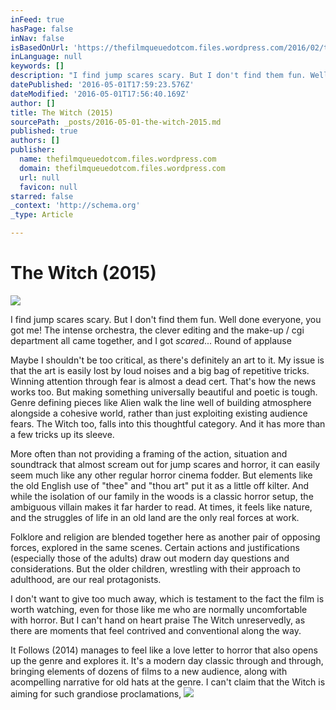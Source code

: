 ```yaml
---
inFeed: true
hasPage: false
inNav: false
isBasedOnUrl: 'https://thefilmqueuedotcom.files.wordpress.com/2016/02/the-witch-movie-2016-film-wallpaper-hd-exclusive-goat.jpg'
inLanguage: null
keywords: []
description: "I find jump scares scary. But I don't find them fun. Well done everyone, you got me! The intense orchestra, the clever editing and the make-up / cgi department all came together, and I got scared... Round of applause"
datePublished: '2016-05-01T17:59:23.576Z'
dateModified: '2016-05-01T17:56:40.169Z'
author: []
title: The Witch (2015)
sourcePath: _posts/2016-05-01-the-witch-2015.md
published: true
authors: []
publisher:
  name: thefilmqueuedotcom.files.wordpress.com
  domain: thefilmqueuedotcom.files.wordpress.com
  url: null
  favicon: null
starred: false
_context: 'http://schema.org'
_type: Article

---
```

# The Witch (2015)
![](https://thefilmqueuedotcom.files.wordpress.com/2016/02/the-witch-movie-2016-film-wallpaper-hd-exclusive-goat.jpg)

I find jump scares scary. But I don't find them fun. Well done everyone, you got me! The intense orchestra, the clever editing and the make-up / cgi department all came together, and I got _scared_... Round of applause

Maybe I shouldn't be too critical, as there's definitely an art to it. My issue is that the art is easily lost by loud noises and a big bag of repetitive tricks. Winning attention through fear is almost a dead cert. That's how the news works too. But making something universally beautiful and poetic is tough. Genre defining pieces like Alien walk the line well of building atmosphere alongside a cohesive world, rather than just exploiting existing audience fears. The Witch too, falls into this thoughtful category. And it has more than a few tricks up its sleeve.

More often than not providing a framing of the action, situation and soundtrack that almost scream out for jump scares and horror, it can easily seem much like any other regular horror cinema fodder. But elements like the old English use of "thee" and "thou art" put it as a little off kilter. And while the isolation of our family in the woods is a classic horror setup, the ambiguous villain makes it far harder to read. At times, it feels like nature, and the struggles of life in an old land are the only real forces at work.

Folklore and religion are blended together here as another pair of opposing forces, explored in the same scenes. Certain actions and justifications (especially those of the adults) draw out modern day questions and considerations. But the older children, wrestling with their approach to adulthood, are our real protagonists.

I don't want to give too much away, which is testament to the fact the film is worth watching, even for those like me who are normally uncomfortable with horror. But I can't hand on heart praise The Witch unreservedly, as there are moments that feel contrived and conventional along the way.

It Follows (2014) manages to feel like a love letter to horror that also opens up the genre and explores it. It's a modern day classic through and through, bringing elements of dozens of films to a new audience, along with acompelling narrative for old hats at the genre. I can't claim that the Witch is aiming for such grandiose proclamations, ![](https://the-grid-user-content.s3-us-west-2.amazonaws.com/721c143c-2ff6-4974-8c1e-bbd11d706c79.jpg)